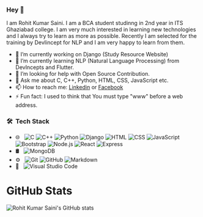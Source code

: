 ### Hey  👋

I am Rohit Kumar Saini. I am a BCA student studinng in 2nd year in ITS Ghaziabad college. I am very much interested in learning new technologies and I always try to learn as more as possible. Recently I am selected for the training by DevIincept for NLP and I am very happy to learn from them.

- 🔭 I’m currently working on Django (Study Resource Website)
- 🌱 I’m currently learning NLP (Natural Language Processing) from DevIncepts and Flutter.
- 🤔 I’m looking for help with Open Source Contribution.
- 💬 Ask me about C, C++, Python, HTML, CSS, JavaScript etc.
- 📫 How to reach me: [Linkedin](https://www.linkedin.com/in/rohit-kumar-saini/) or [Facebook](https://www.facebook.com/profile.php?id=100007325041744)
- ⚡ Fun fact: I used to think that You must type "www" before a web address.

### 🛠 &nbsp;Tech Stack

- 🌐 &nbsp;
  ![C](https://img.shields.io/badge/-C%20Language-333333?style=flat&logo=c)
  ![C++](https://img.shields.io/badge/-C++%20-333333?style=flat&logo=c++)
  ![Python](https://img.shields.io/badge/-Python%20-333333?style=flat&logo=python)
  ![Django](https://img.shields.io/badge/-Django%20-333333?style=flat&logo=django)
  ![HTML](https://img.shields.io/badge/-HTML-333333?style=flat&logo=HTML5)
  ![CSS](https://img.shields.io/badge/-CSS-333333?style=flat&logo=CSS3&logoColor=1572B6)
  ![JavaScript](https://img.shields.io/badge/-JavaScript-333333?style=flat&logo=javascript)
  ![Bootstrap](https://img.shields.io/badge/-Bootstrap-333333?style=flat&logo=bootstrap&logoColor=563D7C)
  ![Node.js](https://img.shields.io/badge/-Node.js-333333?style=flat&logo=node.js)
  ![React](https://img.shields.io/badge/-React-333333?style=flat&logo=react)
  ![Express](https://img.shields.io/badge/-Express%20-333333?style=flat&logo=express)
- 🛢 &nbsp;
  ![MongoDB](https://img.shields.io/badge/-MongoDB-333333?style=flat&logo=mongodb)
- ⚙️ &nbsp;
  ![Git](https://img.shields.io/badge/-Git-333333?style=flat&logo=git)
  ![GitHub](https://img.shields.io/badge/-GitHub-333333?style=flat&logo=github)
  ![Markdown](https://img.shields.io/badge/-Markdown-333333?style=flat&logo=markdown)
- 🔧 &nbsp;
  ![Visual Studio Code](https://img.shields.io/badge/-Visual%20Studio%20Code-333333?style=flat&logo=visual-studio-code&logoColor=007ACC)


# GitHub Stats
![Rohit Kumar Saini's GitHub stats](https://github-readme-stats.vercel.app/api?username=rockingrohit9639)
